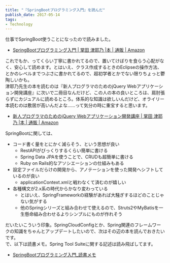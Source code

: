 ```yaml
---
title: "『SpringBootプログラミング入門』を読んだ"
publish_date: 2017-05-14
tags:
- Technology
---
```


仕事でSpringBoot使うことになったので読みました。  

- [SpringBootプログラミング入門 | 掌田 津耶乃 |本 | 通販 | Amazon](https://www.amazon.co.jp/dp/4798045659/)

これでもか、ってくらい丁寧に書かれてるので、置いてけぼりを食らう心配がなく、安心して読めます。とはいえ、クラス作成するときのEclipseの操作方法、とかのレベルまでつぶさに書かれてるので、超初学者とかでない限りちょっと鬱陶しいかも。  
津耶乃先生の本を読むのは『新人プログラマのためのjQuery Webアプリケーション開発講座』に次いで二冊目なんだけど、この人の本の良いところは、肩肘張らずにカジュアルに読めるところ。体系的な知識は欲しいんだけど、オライリー本読むのは敷居が高いんだよな……って気分の時に重宝すると思います。  

- [新人プログラマのためのjQuery Webアプリケーション開発講座 | 掌田 津耶乃 |本 | 通販 | Amazon](https://www.amazon.co.jp/dp/4899772580/)

SpringBootに関しては、

* コード書く量をとにかく減らそう、という思想が良い
    * RestAPIがびっくりするくらい簡単に書ける
    * Spring Data JPAを使うことで、CRUDも超簡単に書ける
    * Ruby on Rails的なアソシエーションの仕組みもある
* 設定ファイルだらけの開発から、アノテーションを使った開発へシフトしているのが良い
    * applicationContext.xmlと戦わなくて済むのが嬉しい
* 各種構文が2.x系の時代からかなり変わっている
    * とはいえ、SpringFrameworkの経験があれば大騒ぎするほどのことじゃない気がする
    * 他のSpringシリーズと組み合わせて使えるので、Struts2やMyBatisを一生懸命組み合わせるよりシンプルにものが作れそう

だいたいこういう印象。SpringCloudConfigとか、Spring関連のフレームワークの知識をちゃんとアップデートしたいので、次はその辺の本を読んでおきたいです。  
で、以下は読書メモ。Spring Tool Suiteに関する記述は読み飛ばしてます。

- [SpringBootプログラミング入門_読書メモ](https://gist.github.com/gushernobindsme/a8d87497fa2b05e84dd56c6a97ffe40b)